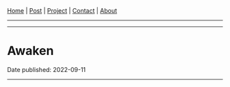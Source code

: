 <nav>
<a href="./index.html">Home</a>
|
<a href="./post.html">Post</a>
|
<a href="./project.html">Project</a>
|
<a href="./contact.html">Contact</a>
|
<a href="./about.html">About</a>
</nav>
</header>
<hr><hr>
<main>
<!-- Your Content Start After This Line -->


# Awaken

Date published: 2022-09-11

---
